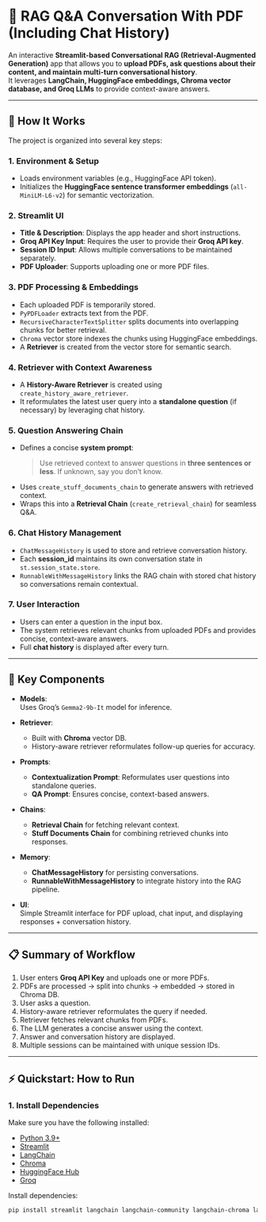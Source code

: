 # 📄 RAG Q&A Conversation With PDF (Including Chat History)

An interactive **Streamlit-based Conversational RAG (Retrieval-Augmented Generation)** app that allows you to **upload PDFs, ask questions about their content, and maintain multi-turn conversational history**.  
It leverages **LangChain, HuggingFace embeddings, Chroma vector database, and Groq LLMs** to provide context-aware answers.

---

## 🚀 How It Works

The project is organized into several key steps:

### 1. **Environment & Setup**
- Loads environment variables (e.g., HuggingFace API token).  
- Initializes the **HuggingFace sentence transformer embeddings** (`all-MiniLM-L6-v2`) for semantic vectorization.

### 2. **Streamlit UI**
- **Title & Description**: Displays the app header and short instructions.  
- **Groq API Key Input**: Requires the user to provide their **Groq API key**.  
- **Session ID Input**: Allows multiple conversations to be maintained separately.  
- **PDF Uploader**: Supports uploading one or more PDF files.  

### 3. **PDF Processing & Embeddings**
- Each uploaded PDF is temporarily stored.  
- `PyPDFLoader` extracts text from the PDF.  
- `RecursiveCharacterTextSplitter` splits documents into overlapping chunks for better retrieval.  
- `Chroma` vector store indexes the chunks using HuggingFace embeddings.  
- A **Retriever** is created from the vector store for semantic search.

### 4. **Retriever with Context Awareness**
- A **History-Aware Retriever** is created using `create_history_aware_retriever`.  
- It reformulates the latest user query into a **standalone question** (if necessary) by leveraging chat history.

### 5. **Question Answering Chain**
- Defines a concise **system prompt**:  
  > Use retrieved context to answer questions in **three sentences or less**. If unknown, say you don’t know.  
- Uses `create_stuff_documents_chain` to generate answers with retrieved context.  
- Wraps this into a **Retrieval Chain** (`create_retrieval_chain`) for seamless Q&A.

### 6. **Chat History Management**
- `ChatMessageHistory` is used to store and retrieve conversation history.  
- Each **session_id** maintains its own conversation state in `st.session_state.store`.  
- `RunnableWithMessageHistory` links the RAG chain with stored chat history so conversations remain contextual.

### 7. **User Interaction**
- Users can enter a question in the input box.  
- The system retrieves relevant chunks from uploaded PDFs and provides concise, context-aware answers.  
- Full **chat history** is displayed after every turn.

---

## 🔑 Key Components

- **Models**:  
  Uses Groq’s `Gemma2-9b-It` model for inference.  

- **Retriever**:  
  - Built with **Chroma** vector DB.  
  - History-aware retriever reformulates follow-up queries for accuracy.  

- **Prompts**:  
  - **Contextualization Prompt**: Reformulates user questions into standalone queries.  
  - **QA Prompt**: Ensures concise, context-based answers.  

- **Chains**:  
  - **Retrieval Chain** for fetching relevant context.  
  - **Stuff Documents Chain** for combining retrieved chunks into responses.  

- **Memory**:  
  - **ChatMessageHistory** for persisting conversations.  
  - **RunnableWithMessageHistory** to integrate history into the RAG pipeline.  

- **UI**:  
  Simple Streamlit interface for PDF upload, chat input, and displaying responses + conversation history.

---

## 📋 Summary of Workflow

1. User enters **Groq API Key** and uploads one or more PDFs.  
2. PDFs are processed → split into chunks → embedded → stored in Chroma DB.  
3. User asks a question.  
4. History-aware retriever reformulates the query if needed.  
5. Retriever fetches relevant chunks from PDFs.  
6. The LLM generates a concise answer using the context.  
7. Answer and conversation history are displayed.  
8. Multiple sessions can be maintained with unique session IDs.  

---

## ⚡ Quickstart: How to Run

### 1. **Install Dependencies**
Make sure you have the following installed:
- [Python 3.9+](https://www.python.org/downloads/)  
- [Streamlit](https://streamlit.io/)  
- [LangChain](https://www.langchain.com/)  
- [Chroma](https://docs.trychroma.com/)  
- [HuggingFace Hub](https://huggingface.co/)  
- [Groq](https://groq.com/)  

Install dependencies:
```bash
pip install streamlit langchain langchain-community langchain-chroma langchain-huggingface langchain-groq chromadb
